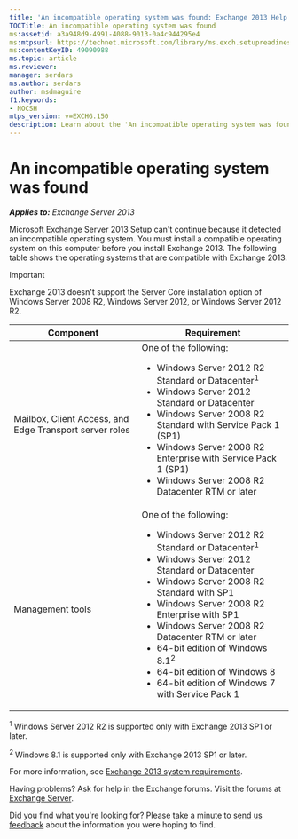 ```yaml
---
title: 'An incompatible operating system was found: Exchange 2013 Help'
TOCTitle: An incompatible operating system was found
ms:assetid: a3a948d9-4991-4088-9013-0a4c944295e4
ms:mtpsurl: https://technet.microsoft.com/library/ms.exch.setupreadiness.validosversion(v=EXCHG.150)
ms:contentKeyID: 49090988
ms.topic: article
ms.reviewer: 
manager: serdars
ms.author: serdars
author: msdmaguire
f1.keywords:
- NOCSH
mtps_version: v=EXCHG.150
description: Learn about the 'An incompatible operating system was found' error in Exchange 2013.
---
```


# An incompatible operating system was found

_**Applies to:** Exchange Server 2013_

Microsoft Exchange Server 2013 Setup can't continue because it detected an incompatible operating system. You must install a compatible operating system on this computer before you install Exchange 2013. The following table shows the operating systems that are compatible with Exchange 2013.

> [!IMPORTANT]
> Exchange 2013 doesn't support the Server Core installation option of Windows Server 2008 R2, Windows Server 2012, or Windows Server 2012 R2.

|Component|Requirement|
|---|---|
|Mailbox, Client Access, and Edge Transport server roles|One of the following: <ul><li>Windows Server 2012 R2 Standard or Datacenter<sup>1</sup></li><li>Windows Server 2012 Standard or Datacenter</li><li>Windows Server 2008 R2 Standard with Service Pack 1 (SP1)</li><li>Windows Server 2008 R2 Enterprise with Service Pack 1 (SP1)</li><li>Windows Server 2008 R2 Datacenter RTM or later</li></ul>|
|Management tools|One of the following: <ul><li>Windows Server 2012 R2 Standard or Datacenter<sup>1</sup></li><li>Windows Server 2012 Standard or Datacenter</li><li>Windows Server 2008 R2 Standard with SP1</li><li>Windows Server 2008 R2 Enterprise with SP1</li><li>Windows Server 2008 R2 Datacenter RTM or later</li><li>64-bit edition of Windows 8.1<sup>2</sup></li><li>64-bit edition of Windows 8</li><li>64-bit edition of Windows 7 with Service Pack 1</li></ul>|

<sup>1</sup> Windows Server 2012 R2 is supported only with Exchange 2013 SP1 or later.

<sup>2 </sup>Windows 8.1 is supported only with Exchange 2013 SP1 or later.

For more information, see [Exchange 2013 system requirements](exchange-2013-system-requirements-exchange-2013-help.md).

Having problems? Ask for help in the Exchange forums. Visit the forums at [Exchange Server](https://social.technet.microsoft.com/forums/office/home?category=exchangeserver).

Did you find what you're looking for? Please take a minute to [send us feedback](mailto:exsetuphelpfeedback@microsoft.com?subject=exchange%202013%20setup%20help%20feedback) about the information you were hoping to find.
